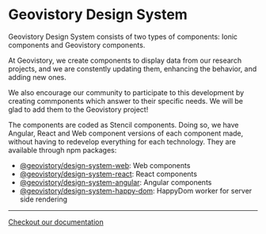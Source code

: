 # Geovistory Design System

Geovistory Design System consists of two types of components: Ionic components and Geovistory components.

At Geovistory, we create components to display data from our research projects, and we are constently updating them, enhancing the behavior, and adding new ones.

We also encourage our community to participate to this development by creating commponents which answer to their specific needs. We will be glad to add them to the Geovistory project!


The components are coded as Stencil components. Doing so, we have Angular, React and Web component versions of each component made, without having to redevelop everything for each technology. They are available through npm packages:

* [@geovistory/design-system-web](https://www.npmjs.com/package/@geovistory/design-system-web): Web components
* [@geovistory/design-system-react](https://www.npmjs.com/package/@geovistory/design-system-react): React components
* [@geovistory/design-system-angular](https://www.npmjs.com/package/@geovistory/design-system-angular): Angular components
* [@geovistory/design-system-happy-dom](https://www.npmjs.com/package/@geovistory/design-system-happy-dom): HappyDom worker for server side rendering


---


[Checkout our documentation](https://design.geovistory.org/)

